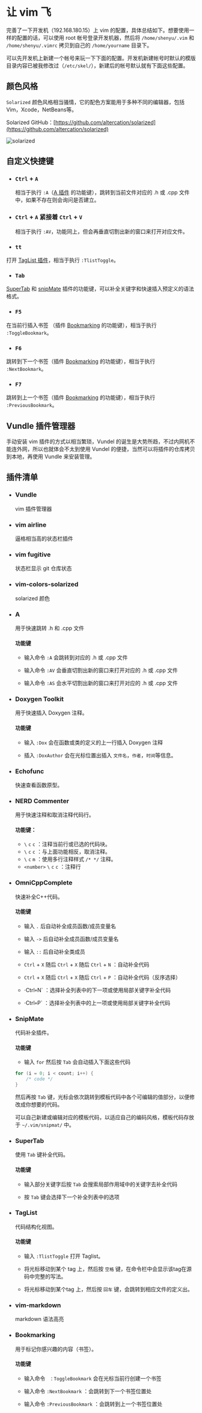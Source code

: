 # 让 vim 飞


完善了一下开发机（192.168.180.15）上 vim 的配置，具体总结如下。想要使用一样的配置的话，可以使用 root 帐号登录开发机器，然后将 `/home/shenyu/.vim` 和 `/home/shenyu/.vimrc` 拷贝到自己的 `/home/yourname` 目录下。

可以先开发机上新建一个帐号来玩一下下面的配置。开发机新建帐号时默认的模版目录内容已被我修改过（`/etc/skel/`），新建后的帐号默认就有下面这些配置。


## 颜色风格

`Solarized` 颜色风格相当骚情，它的配色方案能用于多种不同的编辑器，包括Vim，Xcode，NetBeans等。

Solarized GitHub：[https://github.com/altercation/solarized](https://github.com/altercation/solarized)

![solarized](img/solarized-vim.png)


## 自定义快捷键

* ### `Ctrl` + `A`

    相当于执行 `:A`（[A 插件](#a) 的功能键），跳转到当前文件对应的 .h  或 .cpp 文件中，如果不存在则会询问是否建立。

* ### `Ctrl` + `A` 紧接着 `Ctrl` + `V`

    相当于执行 `:AV`，功能同上，但会再垂直切割出新的窗口来打开对应文件。

* ### `tt`

打开 [TagList 插件](#taglist)，相当于执行 `:TlistToggle`。

* ### `Tab`

[SuperTab](#supertab) 和 [snipMate](#snipmate) 插件的功能键，可以补全关键字和快速插入预定义的语法格式。

* ### `F5`

在当前行插入书签 （插件 [Bookmarking](#bookmarking) 的功能键），相当于执行 `:ToggleBookmark`。

* ### `F6`

跳转到下一个书签（插件 [Bookmarking](#bookmarking) 的功能键），相当于执行 `:NextBookmark`。

* ### `F7`

跳转到上一个书签（插件 [Bookmarking](#bookmarking) 的功能键），相当于执行 `:PreviousBookmark`。


## Vundle 插件管理器

手动安装 vim 插件的方式以相当繁琐，Vundel 的诞生是大势所趋，不过内网机不能连外网，所以也就体会不太到使用 Vundel 的便捷，当然可以将插件的仓库拷贝到本地，再使用 Vundle 来安装管理。


## 插件清单

* ### Vundle

    vim 插件管理器

* ### vim airline

    逼格相当高的状态栏插件

* ### vim fugitive

    状态栏显示 git 仓库状态
    
* ### vim-colors-solarized

    solarized 颜色
    

* ### <a id="a">A</a>

    用于快速跳转 .h 和 .cpp 文件

    #### 功能键

    * 输入命令 `:A` 会跳转到对应的 .h 或 .cpp 文件

    * 输入命令 `:AV` 会垂直切割出新的窗口来打开对应的 .h 或 .cpp 文件

    * 输入命令 `:AS` 会水平切割出新的窗口来打开对应的 .h 或 .cpp 文件


* ### <a id="doxygen">Doxygen Toolkit</a>

    用于快速插入 Doxygen 注释。

    #### 功能键

    * 输入 `:Dox` 会在函数或类的定义的上一行插入 Doxygen 注释

    * 插入 `:DoxAuthor` 会在光标位置出插入 `文件名`，`作者`，`时间`等信息。
        
        
* ### <a id="echofunc">Echofunc</a>

    快速查看函数原型。


* ### <a>NERD Commenter</a>

    用于快速注释和取消注释代码行。

    #### 功能键：

    * `\` `c` `c` ：注释当前行或已选的代码块。
    * `\` `c` `c` ：与上面功能相反，取消注释。
    * `\` `c` `m` ：使用多行注释样式 `/* */` 注释。
	* `<number>` `\` `c` `c` ：注释<number>行


* ### <a id="omnicpp">OmniCppComplete</a>

    快速补全C++代码。

    #### 功能键

    * 输入 `.` 后自动补全成员函数/成员变量名

    * 输入 `->` 后自动补全成员函数/成员变量名

    * 输入 `::` 后自动补全类成员

    * `Ctrl` + `X` 随后 `Ctrl` + `X` 随后 `Ctrl` + `N` ：自动补全代码

    * `Ctrl` + `X` 随后 `Ctrl` + `X` 随后 `Ctrl` + `P` ：自动补全代码（反序选择）

    * ·Ctrl` + `N` ：选择补全列表中的下一项或使用局部关键字补全代码

    * ·Ctrl` + `P` ：选择补全列表中的上一项或使用局部关键字补全代码


* ### <a id="snipmate">SnipMate</a>

    代码补全插件。

    #### 功能键

    * 输入 `for` 然后按 `Tab` 会自动插入下面这些代码

    ```cpp
    for (i = 0; i < count; i++) {
        /* code */
    }
    ```

    然后再按 `Tab` 键，光标会依次跳转到模板代码中各个可编辑的值部分，以便修改成你想要的代码。

    可以自己新建或编辑对应的模板代码，以适应自己的编码风格，模板代码存放于 `~/.vim/snipmat/` 中。


* ### <a id="supertab">SuperTab</a>

    使用 `Tab` 键补全代码。

    #### 功能键

    * 输入部分关键字后按 `Tab` 会搜索局部作用域中的关键字去补全代码

    * 按 `Tab` 键会选择下一个补全列表中的选项



* ### <a id="taglist">TagList</a>

    代码结构化视图。

    #### 功能键

    * 输入 `:TlistToggle` 打开 Taglist。

    * 将光标移动到某个 tag 上，然后按 `空格` 键，在命令栏中会显示该tag在源码中完整的写法。

    * 将光标移动到某个tag 上，然后按 `回车` 键，会跳转到相应文件的定义出。


* ### vim-markdown

    markdown 语法高亮


* ### <a id="bookmarking">Bookmarking</a>

    用于标记你感兴趣的内容（书签）。

    #### 功能键

    * 输入命令 ` ：ToggleBookmark` 会在光标当前行创建一个书签

    * 输入命令 `:NextBookmark` ：会跳转到下一个书签位置处

    * 输入命令 `:PreviousBookmark` ：会跳转到上一个书签位置处
